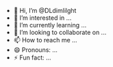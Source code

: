 - 👋 Hi, I’m @DLdimlilght
- 👀 I’m interested in ...
- 🌱 I’m currently learning ...
- 💞️ I’m looking to collaborate on ...
- 📫 How to reach me ...
- 😄 Pronouns: ...
- ⚡ Fun fact: ...

<!---
DLdimlilght/DLdimlilght is a ✨ special ✨ repository because its `README.md` (this file) appears on your GitHub profile.
You can click the Preview link to take a look at your changes.
--->
